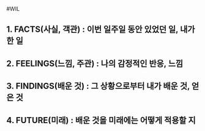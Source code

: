 #WIL 
## 1. FACTS(사실, 객관) : 이번 일주일 동안 있었던 일, 내가 한 일


## 2. FEELINGS(느낌, 주관) : 나의 감정적인 반응, 느낌


## 3. FINDINGS(배운 것) : 그 상황으로부터 내가 배운 것, 얻은 것


## 4. FUTURE(미래) : 배운 것을 미래에는 어떻게 적용할 지
